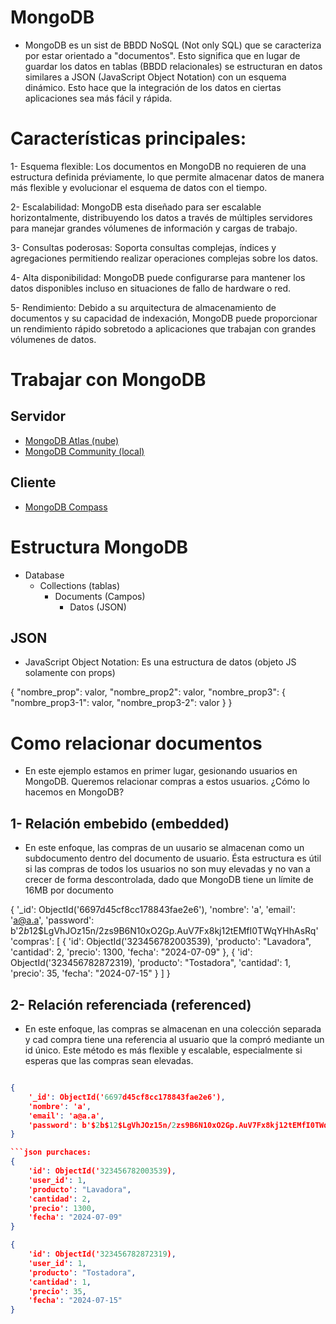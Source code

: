 # MongoDB
- MongoDB es un sist de BBDD NoSQL (Not only SQL) que se caracteriza por estar orientado a "documentos". Esto significa que en lugar de guardar los datos en tablas (BBDD relacionales) se estructuran en datos similares a JSON (JavaScript Object Notation) con un esquema dinámico. Esto hace que la integración de los datos en ciertas aplicaciones  sea más fácil y rápida. 

# Características principales:
1- Esquema flexible: Los documentos en MongoDB no requieren de una estructura definida préviamente, lo que permite almacenar datos de manera más flexible y evolucionar el esquema de datos con el tiempo.

2- Escalabilidad: MongoDB esta diseñado para ser escalable horizontalmente, distribuyendo los datos a través de múltiples servidores para manejar grandes vólumenes de información y cargas de trabajo.

3- Consultas poderosas: Soporta consultas complejas, índices y agregaciones permitiendo realizar operaciones complejas sobre los datos.

4- Alta disponibilidad: MongoDB puede configurarse para mantener los datos disponibles incluso en situaciones de fallo de hardware o red.

5- Rendimiento: Debido a su arquitectura de almacenamiento de documentos y su capacidad de indexación, MongoDB puede proporcionar un rendimiento rápido sobretodo a aplicaciones que trabajan con grandes vólumenes de datos.

# Trabajar con MongoDB
## Servidor
- [MongoDB Atlas (nube)](https://www.mongodb.com/try/download/community)
- [MongoDB Community (local)](https://www.mongodb.com/products/platform/atlas-database)

## Cliente
- [MongoDB Compass](https://www.mongodb.com/try/download/compass)

# Estructura MongoDB
- Database
    - Collections (tablas)
        - Documents (Campos)
            - Datos (JSON)

## JSON
- JavaScript Object Notation: Es una estructura de datos (objeto JS solamente con props)

{
    "nombre_prop": valor, 
    "nombre_prop2": valor,
    "nombre_prop3": {
        "nombre_prop3-1": valor,
        "nombre_prop3-2": valor
    }
}

# Como relacionar documentos
- En este ejemplo estamos en primer lugar, gesionando usuarios en MongoDB. Queremos relacionar compras a estos usuarios. ¿Cómo lo hacemos en MongoDB?

## 1- Relación embebido (embedded)
- En este enfoque, las compras de un uusario se almacenan como un subdocumento dentro del documento de usuario. Ésta estructura es útil si las compras de todos los usuarios no son muy elevadas y no van a crecer de forma descontrolada, dado que MongoDB tiene un límite de 16MB por documento

{
    '_id': ObjectId('6697d45cf8cc178843fae2e6'), 
    'nombre': 'a', 
    'email': 'a@a.a', 
    'password': b'$2b$12$LgVhJOz15n/2zs9B6N10xO2Gp.AuV7Fx8kj12tEMfI0TWqYHhAsRq'
    'compras': [
        {
            'id': ObjectId('323456782003539),
            'producto': "Lavadora",
            'cantidad': 2,
            'precio': 1300,
            'fecha': "2024-07-09"
        },
        {
            'id': ObjectId('323456782872319),
            'producto': "Tostadora",
            'cantidad': 1,
            'precio': 35,
            'fecha': "2024-07-15"
        }
    ]
}

## 2- Relación referenciada (referenced)
- En este enfoque, las compras se almacenan en una colección separada y cad compra tiene una referencia al usuario que la compró mediante un id único. Este método es más flexible y escalable, especialmente si esperas que las compras sean elevadas.

```json users:

{
    '_id': ObjectId('6697d45cf8cc178843fae2e6'), 
    'nombre': 'a', 
    'email': 'a@a.a', 
    'password': b'$2b$12$LgVhJOz15n/2zs9B6N10xO2Gp.AuV7Fx8kj12tEMfI0TWqYHhAsRq'
}

```json purchaces:
{
    'id': ObjectId('323456782003539),
    'user_id': 1,
    'producto': "Lavadora",
    'cantidad': 2,
    'precio': 1300,
    'fecha': "2024-07-09"
}

{
    'id': ObjectId('323456782872319),
    'user_id': 1,
    'producto': "Tostadora",
    'cantidad': 1,
    'precio': 35,
    'fecha': "2024-07-15"
}
